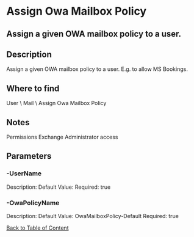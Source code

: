 # Assign Owa Mailbox Policy

## Assign a given OWA mailbox policy to a user.

## Description
Assign a given OWA mailbox policy to a user. E.g. to allow MS Bookings.

## Where to find
User \ Mail \ Assign Owa Mailbox Policy

## Notes
Permissions
Exchange Administrator access

## Parameters
### -UserName
Description: 
Default Value: 
Required: true

### -OwaPolicyName
Description: 
Default Value: OwaMailboxPolicy-Default
Required: true


[Back to Table of Content](../../../README.md)

